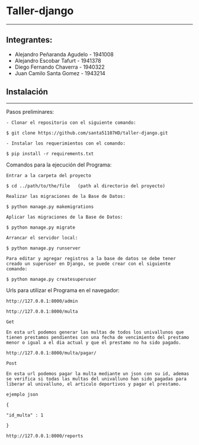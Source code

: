 # Taller-django

***
## Integrantes: 
  * Alejandro Peñaranda Agudelo - 1941008
  * Alejandro Escobar Tafurt - 1941378
  * Diego Fernando Chaverra - 1940322
  * Juan Camilo Santa Gomez - 1943214


## Instalación
***
Pasos preliminares:
```
- Clonar el repositorio con el siguiente comando:

$ git clone https://github.com/santa51107HD/taller-django.git

- Instalar los requerimientos con el comando:

$ pip install -r requirements.txt

```
Comandos para la ejecución del Programa:
```
Entrar a la carpeta del proyecto

$ cd ../path/to/the/file   (path al directorio del proyecto)

Realizar las migraciones de la Base de Datos:

$ python manage.py makemigrations

Aplicar las migraciones de la Base de Datos:

$ python manage.py migrate

Arrancar el servidor local:

$ python manage.py runserver

Para editar y agregar registros a la base de datos se debe tener creado un superuser en Django, se puede crear con el siguiente comando:

$ python manage.py createsuperuser

```
Urls para utilizar el Programa en el navegador:
```
http://127.0.0.1:8000/admin

http://127.0.0.1:8000/multa

Get

En esta url podemos generar las multas de todos los univallunos que tienen prestamos pendientes con una fecha de vencimiento del prestamo menor o igual a el dia actual y que el prestamo no ha sido pagado.

http://127.0.0.1:8000/multa/pagar/

Post

En esta url podemos pagar la multa mediante un json con su id, ademas se verifica si todas las multas del univalluno han sido pagadas para liberar al univalluno, el articulo deportivos y pagar el prestamo.

ejemplo json

{

"id_multa" : 1

}

http://127.0.0.1:8000/reports
```

